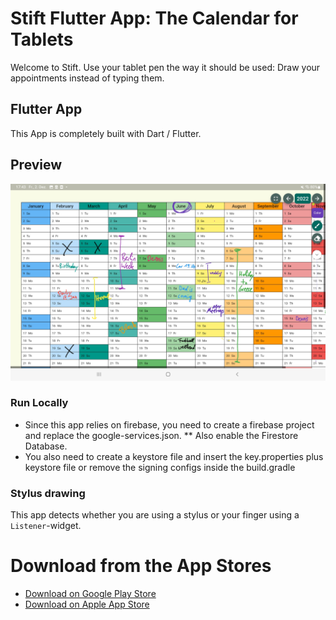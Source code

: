 # Stift Flutter App: The Calendar for Tablets  

Welcome to Stift. Use your tablet pen the way it should be used: Draw your appointments instead of typing them.

## Flutter App

This App is completely built with Dart / Flutter.

## Preview

<img src="github_res/tablet_screenshot.jpg" alt="tablet screenshot"/>

### Run Locally

* Since this app relies on firebase, you need to create a firebase project and replace the google-services.json.
** Also enable the Firestore Database.
* You also need to create a keystore file and insert the key.properties plus keystore file or remove the signing configs inside the build.gradle


### Stylus drawing

This app detects whether you are using a stylus or your finger using a `Listener`-widget.

# Download from the App Stores

* [Download on Google Play Store](https://play.google.com/store/apps/details?id=app.tnx.tabletcalendar)
* [Download on Apple App Store](https://apps.apple.com/us/app/stift-calendar-for-tablet-pen/id1661094074)
